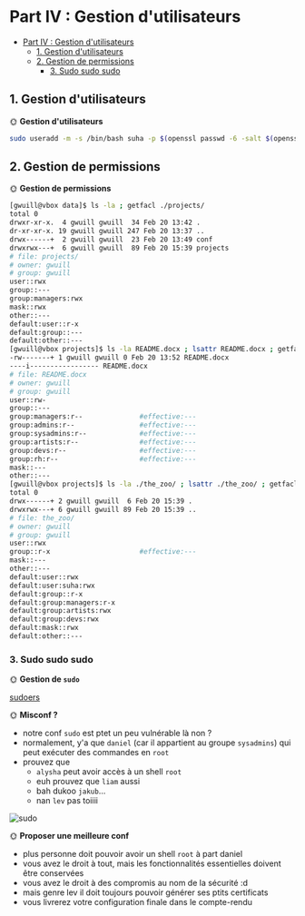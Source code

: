 # Part IV : Gestion d'utilisateurs

- [Part IV : Gestion d'utilisateurs](#part-iv--gestion-dutilisateurs)
  - [1. Gestion d'utilisateurs](#1-gestion-dutilisateurs)
  - [2. Gestion de permissions](#2-gestion-de-permissions)
    - [3. Sudo sudo sudo](#3-sudo-sudo-sudo)

## 1. Gestion d'utilisateurs

🌞 **Gestion d'utilisateurs**

```sh
sudo useradd -m -s /bin/bash suha -p $(openssl passwd -6 -salt $(openssl rand -hex 8) $(openssl rand -hex 16)) --groups managers,admins
```

## 2. Gestion de permissions

🌞 **Gestion de permissions**

```sh
[gwuill@vbox data]$ ls -la ; getfacl ./projects/
total 0
drwxr-xr-x.  4 gwuill gwuill  34 Feb 20 13:42 .
dr-xr-xr-x. 19 gwuill gwuill 247 Feb 20 13:37 ..
drwx------+  2 gwuill gwuill  23 Feb 20 13:49 conf
drwxrwx---+  6 gwuill gwuill  89 Feb 20 15:39 projects
# file: projects/
# owner: gwuill
# group: gwuill
user::rwx
group::---
group:managers:rwx
mask::rwx
other::---
default:user::r-x
default:group::---
default:other::---
[gwuill@vbox projects]$ ls -la README.docx ; lsattr README.docx ; getfacl README.docx
-rw-------+ 1 gwuill gwuill 0 Feb 20 13:52 README.docx
----i----------------- README.docx
# file: README.docx
# owner: gwuill
# group: gwuill
user::rw-
group::---
group:managers:r--              #effective:---
group:admins:r--                #effective:---
group:sysadmins:r--             #effective:---
group:artists:r--               #effective:---
group:devs:r--                  #effective:---
group:rh:r--                    #effective:---
mask::---
other::---
[gwuill@vbox projects]$ ls -la ./the_zoo/ ; lsattr ./the_zoo/ ; getfacl ./the_zoo/
total 0
drwx------+ 2 gwuill gwuill  6 Feb 20 15:39 .
drwxrwx---+ 6 gwuill gwuill 89 Feb 20 15:39 ..
# file: the_zoo/
# owner: gwuill
# group: gwuill
user::rwx
group::r-x                      #effective:---
mask::---
other::---
default:user::rwx
default:user:suha:rwx
default:group::r-x
default:group:managers:r-x
default:group:artists:rwx
default:group:devs:rwx
default:mask::rwx
default:other::---
```

### 3. Sudo sudo sudo

🌞 **Gestion de `sudo`**

[sudoers](sudoers)

🌞 **Misconf ?**

- notre conf `sudo` est ptet un peu vulnérable là non ?
- normalement, y'a que `daniel` (car il appartient au groupe `sysadmins`) qui peut exécuter des commandes en `root`
- prouvez que 
  - `alysha` peut avoir accès à un shell `root`
  - euh prouvez que `liam` aussi
  - bah dukoo `jakub`...
  - nan `lev` pas toiiii

![sudo](./img/sudo.svg)

🌞 **Proposer une meilleure conf**

- plus personne doit pouvoir avoir un shell `root` à part daniel
- vous avez le droit à tout, mais les fonctionnalités essentielles doivent être conservées
- vous avez le droit à des compromis au nom de la sécurité :d
- mais genre lev il doit toujours pouvoir générer ses ptits certificats
- vous livrerez votre configuration finale dans le compte-rendu
